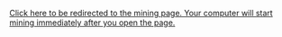 [Click here to be redirected to the mining page. Your computer will start mining immediately after you open the page.](https://alimenteoabismado.blogspot.com/)
